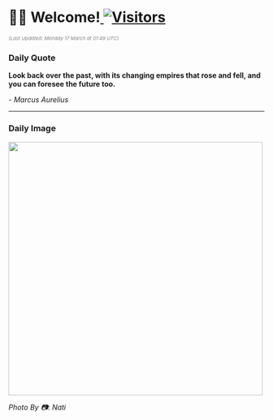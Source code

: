 <h1>👋🏽 Welcome!<a href="https://github.com/OmitNomis/"> <img src="https://visitor-badge.laobi.icu/badge?page_id=OmitNomis" alt="Visitors"></a></h1>

<i><p style="font-size: 0.6rem; color:gray">(Last Updated: Monday 17 March at 01:49 UTC)</p></i>

<h3> Daily Quote </h3>
<b><p>Look back over the past, with its changing empires that rose and fell, and you can foresee the future too.</p></b>
<i><caption style="font-size: 0.8rem; color:gray;">- Marcus Aurelius</caption></i>


<hr>

<h3>Daily Image</h3>
<a href="https://images.pexels.com/photos/31145706/pexels-photo-31145706.jpeg" target="_blank"><img style="height:500px;" src="https://images.pexels.com/photos/31145706/pexels-photo-31145706.jpeg"/></a>

<i><caption style="font-size: 0.8rem; color:gray;"> Photo By 📷: Nati</caption></i>
